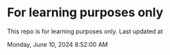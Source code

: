 # For learning purposes only
This repo is for learning purposes only.
Last updated at

Monday, June 10, 2024 8:52:00 AM

